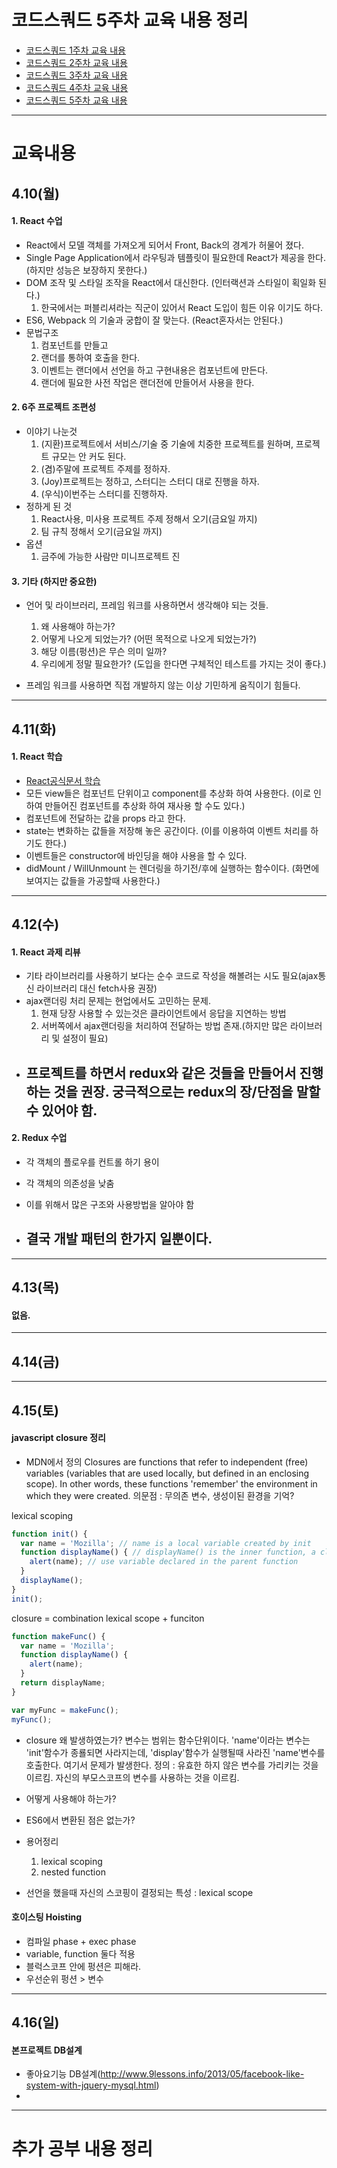# 코드스쿼드 5주차 교육 내용 정리 
  - [코드스쿼드 1주차 교육 내용](https://github.com/breakstorm/codesquad-blue/tree/master/week1-class/README.MD)
  - [코드스쿼드 2주차 교육 내용](https://github.com/breakstorm/codesquad-blue/tree/master/week2-class/README.MD)
  - [코드스쿼드 3주차 교육 내용](https://github.com/breakstorm/codesquad-blue/tree/master/week3-class/README.MD)
  - [코드스쿼드 4주차 교육 내용](https://github.com/breakstorm/codesquad-blue/tree/master/week4-class/README.MD)
  - [코드스쿼드 5주차 교육 내용](https://github.com/breakstorm/codesquad-blue/tree/master/week5-class/README.MD)

---

# 교육내용 
## 4.10(월)
#### 1. React 수업 
- React에서 모델 객체를 가져오게 되어서 Front, Back의 경계가 허물어 졌다. 
- Single Page Application에서 라우팅과 템플릿이 필요한데 React가 제공을 한다. (하지만 성능은 보장하지 못한다.) 
- DOM 조작 및 스타일 조작을 React에서 대신한다. (인터랙션과 스타일이 획일화 된다.) 
  1. 한국에서는 퍼블리셔라는 직군이 있어서 React 도입이 힘든 이유 이기도 하다. 
- ES6, Webpack 의 기술과 궁합이 잘 맞는다. (React혼자서는 안된다.) 
- 문법구조 
  1. 컴포넌트를 만들고 
  2. 랜더를 통하여 호출을 한다. 
  3. 이벤트는 랜더에서 선언을 하고 구현내용은 컴포넌트에 만든다.
  4. 랜더에 필요한 사전 작업은 랜더전에 만들어서 사용을 한다.

#### 2. 6주 프로젝트 조편성 
- 이야기 나눈것 
  1. (지환)프로젝트에서 서비스/기술 중 기술에 치중한 프로젝트를 원하며, 프로젝트 규모는 안 커도 된다. 
  2. (겸)주말에 프로젝트 주제를 정하자.
  3. (Joy)프로젝트는 정하고, 스터디는 스터디 대로 진행을 하자. 
  4. (우식)이번주는 스터디를 진행하자.
- 정하게 된 것 
  1. React사용, 미사용 프로젝트 주제 정해서 오기(금요일 까지) 
  2. 팀 규칙 정해서 오기(금요일 까지) 
- 옵션 
  1. 금주에 가능한 사람만 미니프로젝트 진

#### 3. 기타 (하지만 중요한) 
- 언어 및 라이브러리, 프레임 워크를 사용하면서 생각해야 되는 것들. 
  1. 왜 사용해야 하는가?
  2. 어떻게 나오게 되었는가? (어떤 목적으로 나오게 되었는가?)
  3. 해당 이름(펑션)은 무슨 의미 일까? 
  4. 우리에게 정말 필요한가? (도입을 한다면 구체적인 테스트를 가지는 것이 좋다.)

- 프레임 워크를 사용하면 직접 개발하지 않는 이상 기민하게 움직이기 힘들다. 


---
 
## 4.11(화)
#### 1. React 학습
- [React공식문서 학습](https://facebook.github.io/react/docs/handling-events.html)
- 모든 view들은 컴포넌트 단위이고 component를 추상화 하여 사용한다. (이로 인하여 만들어진 컴포넌트를 추상화 하여 재사용 할 수도 있다.)
- 컴포넌트에 전달하는 값을 props 라고 한다. 
- state는 변화하는 값들을 저장해 놓은 공간이다. (이를 이용하여 이벤트 처리를 하기도 한다.) 
- 이벤트들은 constructor에 바인딩을 해야 사용을 할 수 있다. 
- didMount / WillUnmount 는 렌더링을 하기전/후에 실행하는 함수이다. (화면에 보여지는 값들을 가공할때 사용한다.) 

---

## 4.12(수)
#### 1. React 과제 리뷰 
- 기타 라이브러리를 사용하기 보다는 순수 코드로 작성을 해볼려는 시도 필요(ajax통신 라이브러리 대신 fetch사용 권장) 
- ajax랜더링 처리 문제는 현업에서도 고민하는 문제. 
  1. 현재 당장 사용할 수 있는것은 클라이언트에서 응답을 지연하는 방법 
  2. 서버쪽에서 ajax랜더링을 처리하여 전달하는 방법 존재.(하지만 많은 라이브러리 및 설정이 필요) 
- ## 프로젝트를 하면서 redux와 같은 것들을 만들어서 진행하는 것을 권장. 궁극적으로는 redux의 장/단점을 말할수 있어야 함.  

#### 2. Redux 수업 
- 각 객체의 플로우를 컨트롤 하기 용이 
- 각 객체의 의존성을 낮춤 

- 이를 위해서 많은 구조와 사용방법을 알아야 함 
- ## 결국 개발 패턴의 한가지 일뿐이다.

---

## 4.13(목)
#### 없음.


---

## 4.14(금)

---

## 4.15(토)
#### javascript closure 정리 
- MDN에서 정의 
Closures are functions that refer to independent (free) variables (variables that are used locally, but defined in an enclosing scope). In other words, these functions 'remember' the environment in which they were created. 
의문점 : 무의존 변수, 생성이된 환경을 기억?

lexical scoping
```javascript
function init() {
  var name = 'Mozilla'; // name is a local variable created by init
  function displayName() { // displayName() is the inner function, a closure
    alert(name); // use variable declared in the parent function    
  }
  displayName();    
}
init();
```

closure = combination lexical scope + funciton
```javascript
function makeFunc() {
  var name = 'Mozilla';
  function displayName() {
    alert(name);
  }
  return displayName;
}

var myFunc = makeFunc();
myFunc();
```

- closure 왜 발생하였는가?
변수는 범위는 함수단위이다. 'name'이라는 변수는 'init'함수가 종룔되면 사라지는데, 'display'함수가 실행될때 사라진 'name'변수를 호출한다. 여기서 문제가 발생한다.
정의 : 유효한 하지 않은 변수를 가리키는 것을 이르킴. 자신의 부모스코프의 변수를 사용하는 것을 이르킴.


- 어떻게 사용해야 하는가?
- ES6에서 변환된 점은 없는가?
- 용어정리 
  1. lexical scoping
  2. nested function
- 선언을 했을때 자신의 스코핑이 결정되는 특성 : lexical scope


#### 호이스팅 Hoisting
- 컴파일 phase + exec phase 
- variable, function 둘다 적용
- 블럭스코프 안에 펑션은 피해라.
- 우선순위 펑션 > 변수

---

## 4.16(일)
#### 본프로젝트 DB설계 
- 좋아요기능 DB설계(http://www.9lessons.info/2013/05/facebook-like-system-with-jquery-mysql.html) 
- 
   
---

# 추가 공부 내용 정리  
